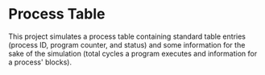 # Process Table
This project simulates a process table containing standard table entries (process ID, program counter, and status) and some information for the sake of the simulation (total cycles a program executes and information for a process' blocks).
